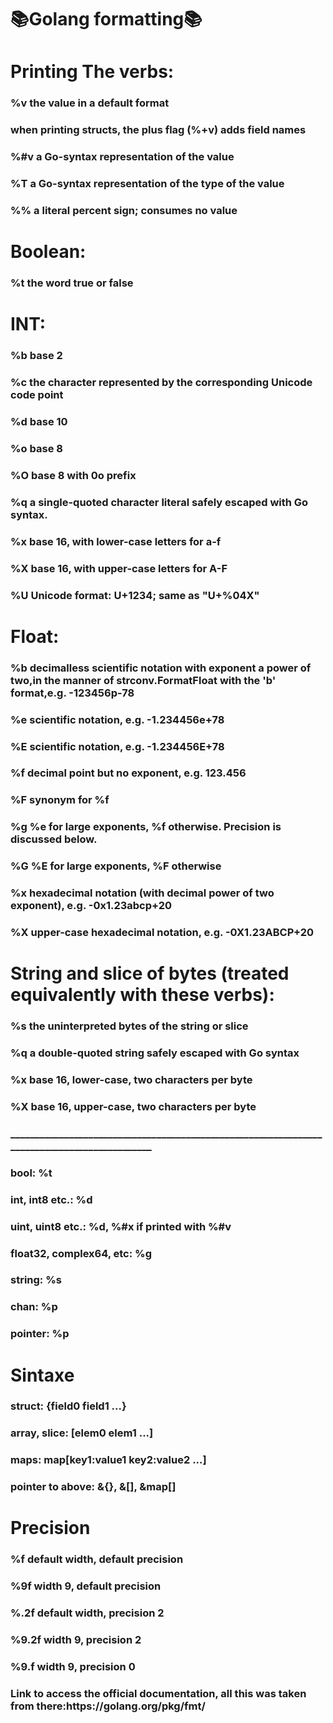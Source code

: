 <!DOCTYPE html>
<h1>📚Golang formatting📚</h1>
<h1>Printing The verbs:</h1>

<h3>%v	the value in a default format</h3>
<h3>when printing structs, the plus flag (%+v) adds field names</h3>
<h3>%#v	a Go-syntax representation of the value</h3>
<h3>%T	a Go-syntax representation of the type of the value</h3>
<h3>%%	a literal percent sign; consumes no value</h3>

<h1>Boolean:</h1>

<h3>%t	the word true or false</h3>

<h1> INT: </h1>
<h3>%b	base 2</h3>
<h3>%c	the character represented by the corresponding Unicode code point</h3>
<h3>%d	base 10</h3>
<h3>%o	base 8</h3>
<h3>%O	base 8 with 0o prefix</h3>
<h3>%q	a single-quoted character literal safely escaped with Go syntax.</h3>
<h3>%x	base 16, with lower-case letters for a-f</h3>
<h3>%X	base 16, with upper-case letters for A-F</h3>
<h3>%U	Unicode format: U+1234; same as "U+%04X"</h3>

<h1>Float:</h1>

<h3>%b	decimalless scientific notation with exponent a power of two,in the manner of strconv.FormatFloat with the 'b' format,e.g. -123456p-78</h3>
<h3>%e	scientific notation, e.g. -1.234456e+78</h3>
<h3>%E	scientific notation, e.g. -1.234456E+78</h3>
<h3>%f	decimal point but no exponent, e.g. 123.456</h3>
<h3>%F	synonym for %f</h3>
<h3>%g	%e for large exponents, %f otherwise. Precision is discussed below.</h3>
<h3>%G	%E for large exponents, %F otherwise</h3>
<h3>%x	hexadecimal notation (with decimal power of two exponent), e.g. -0x1.23abcp+20</h3>
<h3>%X	upper-case hexadecimal notation, e.g. -0X1.23ABCP+20</h3>

<h1>String and slice of bytes (treated equivalently with these verbs):</h1>

<h3>%s	the uninterpreted bytes of the string or slice</h3>
<h3>%q	a double-quoted string safely escaped with Go syntax</h3>
<h3>%x	base 16, lower-case, two characters per byte</h3>
<h3>%X	base 16, upper-case, two characters per byte</h3>
<h3>_____________________________________________________________________________________________</h3>
<h3>bool:                    %t</h3>
<h3>int, int8 etc.:          %d</h3>
<h3>uint, uint8 etc.:        %d, %#x if printed with %#v</h3>
<h3>float32, complex64, etc: %g</h3>
<h3>string:                  %s</h3>
<h3>chan:                    %p</h3>
<h3>pointer:                 %p</h3>

<h1> Sintaxe</h1>
<h3>struct:             {field0 field1 ...}</h3>
<h3>array, slice:       [elem0 elem1 ...]</h3>
<h3>maps:               map[key1:value1 key2:value2 ...]</h3>
<h3>pointer to above:   &{}, &[], &map[]</h3>

<h1> Precision</h1>
<h3>%f     default width, default precision</h3>
<h3>%9f    width 9, default precision</h3>
<h3>%.2f   default width, precision 2</h3>
<h3>%9.2f  width 9, precision 2</h3>
<h3>%9.f   width 9, precision 0</h3>

<h3>Link to access the official documentation, all this was taken from there:https://golang.org/pkg/fmt/</h3>
</html>
